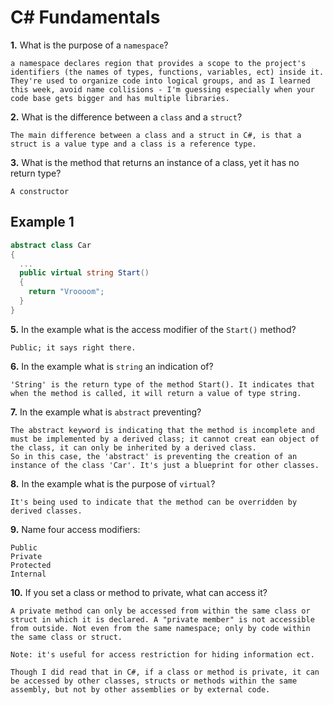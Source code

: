 # C# Fundamentals


**1.** What is the purpose of a `namespace`?
<!-- enter you answer in the space below -->
```
a namespace declares region that provides a scope to the project's identifiers (the names of types, functions, variables, ect) inside it. They're used to organize code into logical groups, and as I learned this week, avoid name collisions - I'm guessing especially when your code base gets bigger and has multiple libraries.

```
**2.** What is the difference between a `class` and a `struct`?
<!-- enter you answer in the space below -->
```
The main difference between a class and a struct in C#, is that a struct is a value type and a class is a reference type.
```

**3.** What is the method that returns an instance of a class, yet it has no return type?
<!-- enter you answer in the space below -->
```
A constructor
```
## Example 1
```c#
abstract class Car
{
  ...
  public virtual string Start()
  {
    return "Vroooom";
  }
}
```
**5.** In the example what is the access modifier of the `Start()` method?
<!-- enter you answer in the space below -->
```
Public; it says right there. 
```
**6.** In the example what is `string` an indication of?
<!-- enter you answer in the space below -->
```
'String' is the return type of the method Start(). It indicates that when the method is called, it will return a value of type string.
```
**7.** In the example what is `abstract` preventing?
<!-- enter you answer in the space below -->
```
The abstract keyword is indicating that the method is incomplete and must be implemented by a derived class; it cannot creat ean object of the class, it can only be inherited by a derived class.
So in this case, the 'abstract' is preventing the creation of an instance of the class 'Car'. It's just a blueprint for other classes.

```
**8.** In the example what is the purpose of `virtual`?
<!-- enter you answer in the space below -->
```
It's being used to indicate that the method can be overridden by derived classes.

```
**9.** Name four access modifiers:
<!-- enter you answer in the space below -->
```
Public
Private
Protected
Internal

```
**10.** If you set a class or method to private, what can access it?
<!-- enter you answer in the space below -->
```
A private method can only be accessed from within the same class or struct in which it is declared. A "private member" is not accessible from outside. Not even from the same namespace; only by code within the same class or struct.

Note: it's useful for access restriction for hiding information ect.

Though I did read that in C#, if a class or method is private, it can be accessed by other classes, structs or methods within the same assembly, but not by other assemblies or by external code.

```